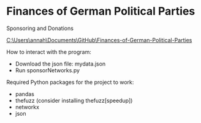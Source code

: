# Finances of German Political Parties
 Sponsoring and Donations
 
[C:\Users\annah\Documents\GitHub\Finances-of-German-Political-Parties](https://github.com/ahalsten/Finances-of-German-Political-Parties.git)

How to interact with the program:
- Download the json file: mydata.json
- Run sponsorNetworks.py


Required Python packages for the project to work:
- pandas
- thefuzz (consider installing thefuzz[speedup])
- networkx
- json
